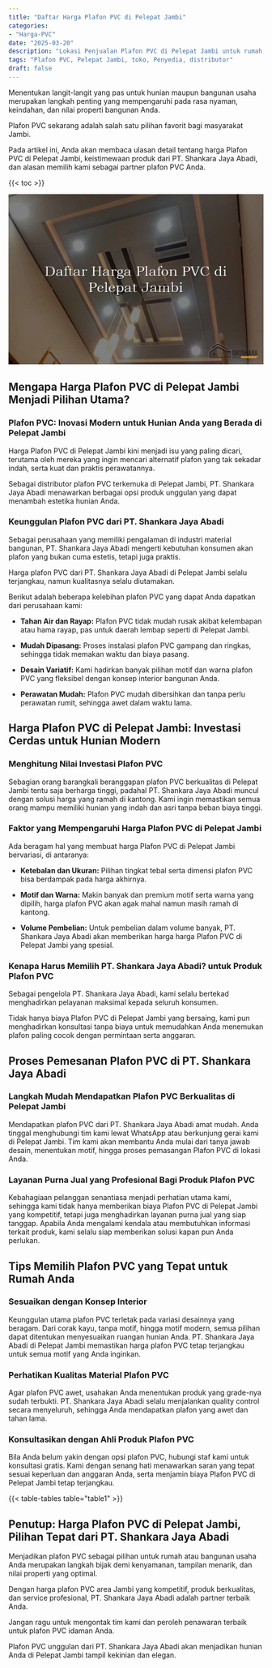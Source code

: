 ```yaml
---
title: "Daftar Harga Plafon PVC di Pelepat Jambi"
categories: 
- "Harga-PVC"
date: "2025-03-20"
description: "Lokasi Penjualan Plafon PVC di Pelepat Jambi untuk rumah, kantor, dan toko. Material unggulan, variasi motif, variasi warna elegan, dengan layanan pemasangan oleh tenaga ahli ahli serta kepastian resmi!|Layanan penjualan Plafon PVC di Pelepat Jambi bagi kebutuhan rumah, kantor, atau ritel, dengan produk berkualitas dan instalasi oleh tenaga ahli berpengalaman serta kepastian resmi.|Solusi Plafon PVC di Pelepat Jambi yang andal bagi rumah, kantor, dan toko, bersama produk berkualitas dan penempatan dikerjakan oleh tim profesional serta garansi resmi.|Penjualan Plafon PVC di Pelepat Jambi untuk rumah, office, serta ritel, dengan produk terbaik dan pemasangan ditangani oleh tenaga ahli ahli, lengkap dengan jaminan resmi.}"
tags: "Plafon PVC, Pelepat Jambi, toko, Penyedia, distributor"
draft: false
---
```


Menentukan langit-langit yang pas untuk hunian maupun bangunan usaha merupakan langkah penting yang mempengaruhi pada rasa nyaman, keindahan, dan nilai properti bangunan Anda.

Plafon PVC sekarang adalah salah satu pilihan favorit bagi masyarakat Jambi.

Pada artikel ini, Anda akan membaca ulasan detail tentang harga Plafon PVC di Pelepat Jambi, keistimewaan produk dari PT. Shankara Jaya Abadi, dan alasan memilih kami sebagai partner plafon PVC Anda.

{{< toc >}}

![Daftar Harga Plafon PVC di Pelepat Jambi](/images/Harga-PVC/Daftar-Harga-Plafon-PVC-di-Pelepat-Jambi.png)


## Mengapa Harga Plafon PVC di Pelepat Jambi Menjadi Pilihan Utama?

### Plafon PVC: Inovasi Modern untuk Hunian Anda yang Berada di Pelepat Jambi

Harga Plafon PVC di Pelepat Jambi kini menjadi isu yang paling dicari, terutama oleh mereka yang ingin mencari alternatif plafon yang tak sekadar indah, serta kuat dan praktis perawatannya.

Sebagai distributor plafon PVC terkemuka di Pelepat Jambi, PT. Shankara Jaya Abadi menawarkan berbagai opsi produk unggulan yang dapat menambah estetika hunian Anda.

### Keunggulan Plafon PVC dari PT. Shankara Jaya Abadi

Sebagai perusahaan yang memiliki pengalaman di industri material bangunan, PT. Shankara Jaya Abadi mengerti kebutuhan konsumen akan plafon yang bukan cuma estetis, tetapi juga praktis.

Harga plafon PVC dari PT. Shankara Jaya Abadi di Pelepat Jambi selalu terjangkau, namun kualitasnya selalu diutamakan.

Berikut adalah beberapa kelebihan plafon PVC yang dapat Anda dapatkan dari perusahaan kami:

- **Tahan Air dan Rayap:** Plafon PVC tidak mudah rusak akibat kelembapan atau hama rayap, pas untuk daerah lembap seperti di Pelepat Jambi.

- **Mudah Dipasang:** Proses instalasi plafon PVC gampang dan ringkas, sehingga tidak memakan waktu dan biaya pasang.

- **Desain Variatif:** Kami hadirkan banyak pilihan motif dan warna plafon PVC yang fleksibel dengan konsep interior bangunan Anda.

- **Perawatan Mudah:** Plafon PVC mudah dibersihkan dan tanpa perlu perawatan rumit, sehingga awet dalam waktu lama.

## Harga Plafon PVC di Pelepat Jambi: Investasi Cerdas untuk Hunian Modern

### Menghitung Nilai Investasi Plafon PVC

Sebagian orang barangkali beranggapan plafon PVC berkualitas di Pelepat Jambi tentu saja berharga tinggi, padahal PT. Shankara Jaya Abadi muncul dengan solusi harga yang ramah di kantong. Kami ingin memastikan semua orang mampu memiliki hunian yang indah dan asri tanpa beban biaya tinggi.

### Faktor yang Mempengaruhi Harga Plafon PVC di Pelepat Jambi

Ada beragam hal yang membuat harga Plafon PVC di Pelepat Jambi bervariasi, di antaranya:

- **Ketebalan dan Ukuran:** Pilihan tingkat tebal serta dimensi plafon PVC bisa berdampak pada harga akhirnya.

- **Motif dan Warna:** Makin banyak dan premium motif serta warna yang dipilih, harga plafon PVC akan agak mahal namun masih ramah di kantong.

- **Volume Pembelian:** Untuk pembelian dalam volume banyak, PT. Shankara Jaya Abadi akan memberikan harga harga Plafon PVC di Pelepat Jambi yang spesial.

### Kenapa Harus Memilih PT. Shankara Jaya Abadi? untuk Produk Plafon PVC

Sebagai pengelola PT. Shankara Jaya Abadi, kami selalu bertekad menghadirkan pelayanan maksimal kepada seluruh konsumen.

Tidak hanya biaya Plafon PVC di Pelepat Jambi yang bersaing, kami pun menghadirkan konsultasi tanpa biaya untuk memudahkan Anda menemukan plafon paling cocok dengan permintaan serta anggaran.

## Proses Pemesanan Plafon PVC di PT. Shankara Jaya Abadi

### Langkah Mudah Mendapatkan Plafon PVC Berkualitas di Pelepat Jambi

Mendapatkan plafon PVC dari PT. Shankara Jaya Abadi amat mudah. Anda tinggal menghubungi tim kami lewat WhatsApp atau berkunjung gerai kami di Pelepat Jambi. Tim kami akan membantu Anda mulai dari tanya jawab desain, menentukan motif, hingga proses pemasangan Plafon PVC di lokasi Anda.

### Layanan Purna Jual yang Profesional Bagi Produk Plafon PVC

Kebahagiaan pelanggan senantiasa menjadi perhatian utama kami, sehingga kami tidak hanya memberikan biaya Plafon PVC di Pelepat Jambi yang kompetitif, tetapi juga menghadirkan layanan purna jual yang siap tanggap. Apabila Anda mengalami kendala atau membutuhkan informasi terkait produk, kami selalu siap memberikan solusi kapan pun Anda perlukan.

## Tips Memilih Plafon PVC yang Tepat untuk Rumah Anda

### Sesuaikan dengan Konsep Interior

Keunggulan utama plafon PVC terletak pada variasi desainnya yang beragam. Dari corak kayu, tanpa motif, hingga motif modern, semua pilihan dapat ditentukan menyesuaikan ruangan hunian Anda. PT. Shankara Jaya Abadi di Pelepat Jambi memastikan harga plafon PVC tetap terjangkau untuk semua motif yang Anda inginkan.

### Perhatikan Kualitas Material Plafon PVC

Agar plafon PVC awet, usahakan Anda menentukan produk yang grade-nya sudah terbukti. PT. Shankara Jaya Abadi selalu menjalankan quality control secara menyeluruh, sehingga Anda mendapatkan plafon yang awet dan tahan lama.

### Konsultasikan dengan Ahli Produk Plafon PVC

Bila Anda belum yakin dengan opsi plafon PVC, hubungi staf kami untuk konsultasi gratis. Kami dengan senang hati menawarkan saran yang tepat sesuai keperluan dan anggaran Anda, serta menjamin biaya Plafon PVC di Pelepat Jambi tetap terjangkau.

{{< table-tables table="table1" >}}

## Penutup: Harga Plafon PVC di Pelepat Jambi, Pilihan Tepat dari PT. Shankara Jaya Abadi

Menjadikan plafon PVC sebagai pilihan untuk rumah atau bangunan usaha Anda merupakan langkah bijak demi kenyamanan, tampilan menarik, dan nilai properti yang optimal.

Dengan harga plafon PVC area Jambi yang kompetitif, produk berkualitas, dan service profesional, PT. Shankara Jaya Abadi adalah partner terbaik Anda.

Jangan ragu untuk mengontak tim kami dan peroleh penawaran terbaik untuk plafon PVC idaman Anda.

Plafon PVC unggulan dari PT. Shankara Jaya Abadi akan menjadikan hunian Anda di Pelepat Jambi tampil kekinian dan elegan.